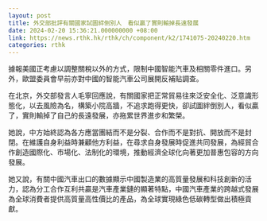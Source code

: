 ```yaml
---
layout: post
title: 外交部批評有關國家試圖絆倒別人　看似贏了實則輸掉長遠發展
date: 2024-02-20 15:36:21.000000000 +08:00
link: https://news.rthk.hk/rthk/ch/component/k2/1741075-20240220.htm
categories: rthk
---
```


據報美國正考慮以調整關稅以外的方式，限制中國智能汽車及相關零件進口。另外，歐盟委員會早前亦對中國的智能汽車公司展開反補貼調查。

在北京，外交部發言人毛寧回應說，有關國家把正常貿易往來泛安全化、泛意識形態化，以去風險為名，構築小院高牆，不追求跑得更快，卻試圖絆倒別人，看似贏了，實則輸掉了自己的長遠發展，亦拖累世界進步和繁榮。

她說，中方始終認為各方應當團結而不是分裂、合作而不是對抗、開放而不是封閉。在維護自身利益時兼顧他方利益，在尋求自身發展時促進共同發展，為經貿合作創造國際化、市場化、法制化的環境，推動經濟全球化向著更加普惠包容的方向發展。

她又說，有關中國汽車出口的數據顯示中國製造業的高質量發展和科技創新的活力，認為分工合作互利共贏是汽車產業鏈的顯著特點，中國汽車產業的跨越式發展為全球消費者提供高質量高性價比的產品，為全球實現綠色低碳轉型做出積極貢獻。
